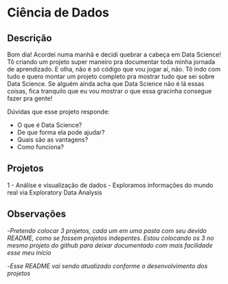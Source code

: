 # Ciência de Dados

## Descrição
Bom dia! Acordei numa manhã e decidi quebrar a cabeça em Data Science! Tô criando um projeto super maneiro pra documentar toda minha jornada de aprendizado. E olha, não é só código que vou jogar aí, não. Tô indo com tudo e quero montar um projeto completo pra mostrar tudo que sei sobre Data Science. Se alguém ainda acha que Data Science não é lá essas coisas, fica tranquilo que eu vou mostrar o que essa gracinha consegue fazer pra gente!

Dúvidas que esse projeto responde:
  - O que é Data Science?
  - De que forma ela pode ajudar?
  - Quais são as vantagens?
  - Como funciona?


## Projetos

1 - Análise e visualização de dados
      - Exploramos informações do mundo real via Exploratory Data Analysis


## Observações

  -*Pretendo colocar 3 projetos, cada um em uma pasta com seu devido README, como se fossem projetos indepentes. Estou colocando os 3 no mesmo    projeto do github para deixar documentado com mais facilidade esse meu início*

  -*Esse README vai sendo atualizado conforme o desenvolvimento dos projetos*
